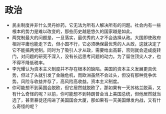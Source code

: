 # 政治

- 民主制度并非什么灵丹妙药，它无法为所有人解决所有的问题。社会内有一些根本的势力是难以改变的，那些历史越是悠久的国家越是如此。
- 两党制最大的问题是，一旦落实，最优秀的人才不会选择从政。大国即使政府相对平庸也能走下去，但小国不行，它必须确保最优秀的人从政，这就决定了它不能搞两党制。同时为了吸引人才从政，需要给出高薪，否则就会造成旋转门，对问题的研究不深入，没有长远思考问题的动力。为了留住顶尖人才，也不得不降低税率。
- 李光耀认为资本主义制度并不存在根本的缺陷。美国的资本主义发展更具优势，但过了头就引发了金融危机，而欧洲虽然不会过头，但没有那种竞争优势。风险与收益并存了，高风险高收益。资本主义制度。
- 你可能想不到英国会脱欧，但它居然就脱欧了，那如果有一天苏格兰脱英，又有什么奇怪的呢？以前，你可能想不到特朗普会当上美国总统，但他居然就当选了，甚至暴徒还闯进了美国国会大厦，那如果有一天美国爆发内战，又有什么奇怪的呢？